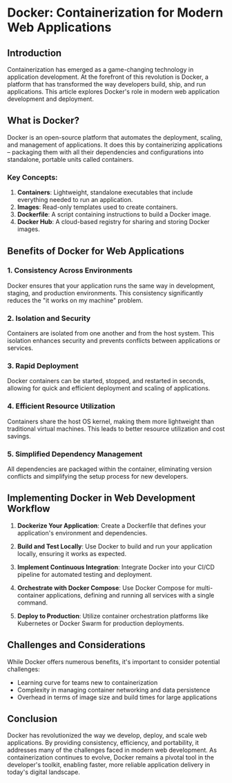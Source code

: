 # Docker: Containerization for Modern Web Applications

## Introduction

Containerization has emerged as a game-changing technology in application development. At the forefront of this revolution is Docker, a platform that has transformed the way developers build, ship, and run applications. This article explores Docker's role in modern web application development and deployment.

## What is Docker?

Docker is an open-source platform that automates the deployment, scaling, and management of applications. It does this by containerizing applications – packaging them with all their dependencies and configurations into standalone, portable units called containers.

### Key Concepts:

1. **Containers**: Lightweight, standalone executables that include everything needed to run an application.
2. **Images**: Read-only templates used to create containers.
3. **Dockerfile**: A script containing instructions to build a Docker image.
4. **Docker Hub**: A cloud-based registry for sharing and storing Docker images.

## Benefits of Docker for Web Applications

### 1. Consistency Across Environments

Docker ensures that your application runs the same way in development, staging, and production environments. This consistency significantly reduces the "it works on my machine" problem.

### 2. Isolation and Security

Containers are isolated from one another and from the host system. This isolation enhances security and prevents conflicts between applications or services.

### 3. Rapid Deployment

Docker containers can be started, stopped, and restarted in seconds, allowing for quick and efficient deployment and scaling of applications.

### 4. Efficient Resource Utilization

Containers share the host OS kernel, making them more lightweight than traditional virtual machines. This leads to better resource utilization and cost savings.

### 5. Simplified Dependency Management

All dependencies are packaged within the container, eliminating version conflicts and simplifying the setup process for new developers.

## Implementing Docker in Web Development Workflow

1. **Dockerize Your Application**: Create a Dockerfile that defines your application's environment and dependencies.

2. **Build and Test Locally**: Use Docker to build and run your application locally, ensuring it works as expected.

3. **Implement Continuous Integration**: Integrate Docker into your CI/CD pipeline for automated testing and deployment.

4. **Orchestrate with Docker Compose**: Use Docker Compose for multi-container applications, defining and running all services with a single command.

5. **Deploy to Production**: Utilize container orchestration platforms like Kubernetes or Docker Swarm for production deployments.

## Challenges and Considerations

While Docker offers numerous benefits, it's important to consider potential challenges:

- Learning curve for teams new to containerization
- Complexity in managing container networking and data persistence
- Overhead in terms of image size and build times for large applications

## Conclusion

Docker has revolutionized the way we develop, deploy, and scale web applications. By providing consistency, efficiency, and portability, it addresses many of the challenges faced in modern web development. As containerization continues to evolve, Docker remains a pivotal tool in the developer's toolkit, enabling faster, more reliable application delivery in today's digital landscape.

